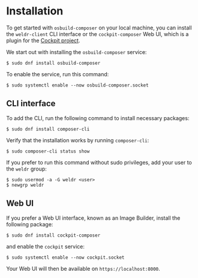 # Installation

To get started with `osbuild-composer` on your local machine, you can install the `weldr-client` CLI interface or the `cockpit-composer` Web UI, which is a plugin for the [Cockpit project](https://cockpit-project.org/). 

We start out with installing the `osbuild-composer` service:

```
$ sudo dnf install osbuild-composer
```

To enable the service, run this command:

```
$ sudo systemctl enable --now osbuild-composer.socket
```

## CLI interface

To add the CLI, run the following command to install necessary packages:

```
$ sudo dnf install composer-cli
```

Verify that the installation works by running `composer-cli`:

```
$ sudo composer-cli status show
```

If you prefer to run this command without sudo privileges, add your user to the `weldr` group:

```
$ sudo usermod -a -G weldr <user>
$ newgrp weldr
```

## Web UI

If you prefer a Web UI interface, known as an Image Builder, install the following package:

```
$ sudo dnf install cockpit-composer
```

and enable the `cockpit` service:

```
$ sudo systemctl enable --now cockpit.socket
```

Your Web UI will then be available on `https://localhost:8000`.
